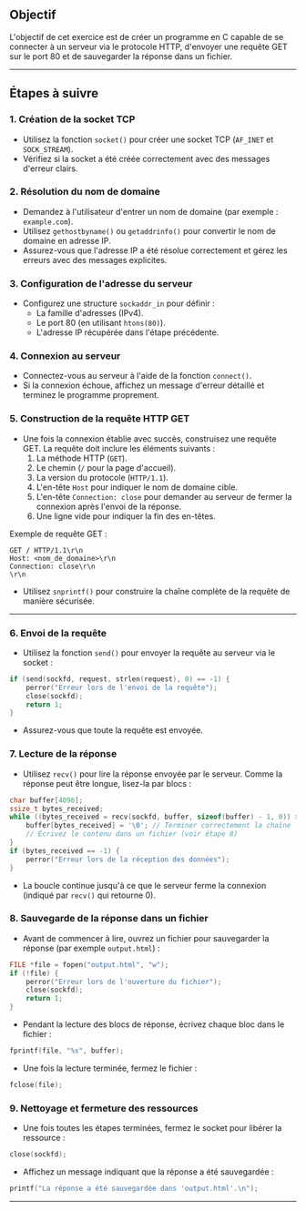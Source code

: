 
## Objectif
L'objectif de cet exercice est de créer un programme en C capable de se connecter à un serveur via le protocole HTTP, d'envoyer une requête GET sur le port 80 et de sauvegarder la réponse dans un fichier.

---

## Étapes à suivre

### 1. Création de la socket TCP
- Utilisez la fonction `socket()` pour créer une socket TCP (`AF_INET` et `SOCK_STREAM`).
- Vérifiez si la socket a été créée correctement avec des messages d'erreur clairs.

### 2. Résolution du nom de domaine
- Demandez à l'utilisateur d'entrer un nom de domaine (par exemple : `example.com`).
- Utilisez `gethostbyname()` ou `getaddrinfo()` pour convertir le nom de domaine en adresse IP.
- Assurez-vous que l'adresse IP a été résolue correctement et gérez les erreurs avec des messages explicites.

### 3. Configuration de l'adresse du serveur
- Configurez une structure `sockaddr_in` pour définir :
  - La famille d'adresses (IPv4).
  - Le port 80 (en utilisant `htons(80)`).
  - L'adresse IP récupérée dans l'étape précédente.

### 4. Connexion au serveur
- Connectez-vous au serveur à l'aide de la fonction `connect()`.
- Si la connexion échoue, affichez un message d'erreur détaillé et terminez le programme proprement.

### 5. Construction de la requête HTTP GET
- Une fois la connexion établie avec succès, construisez une requête GET. La requête doit inclure les éléments suivants :
  1. La méthode HTTP (`GET`).
  2. Le chemin (`/` pour la page d'accueil).
  3. La version du protocole (`HTTP/1.1`).
  4. L'en-tête `Host` pour indiquer le nom de domaine cible.
  5. L'en-tête `Connection: close` pour demander au serveur de fermer la connexion après l'envoi de la réponse.
  6. Une ligne vide pour indiquer la fin des en-têtes.

Exemple de requête GET :
```http
GET / HTTP/1.1\r\n
Host: <nom_de_domaine>\r\n
Connection: close\r\n
\r\n
```
- Utilisez `snprintf()` pour construire la chaîne complète de la requête de manière sécurisée.

---

### 6. Envoi de la requête
- Utilisez la fonction `send()` pour envoyer la requête au serveur via le socket :
```c
if (send(sockfd, request, strlen(request), 0) == -1) {
    perror("Erreur lors de l'envoi de la requête");
    close(sockfd);
    return 1;
}
```
- Assurez-vous que toute la requête est envoyée.

### 7. Lecture de la réponse
- Utilisez `recv()` pour lire la réponse envoyée par le serveur. Comme la réponse peut être longue, lisez-la par blocs :
```c
char buffer[4096];
ssize_t bytes_received;
while ((bytes_received = recv(sockfd, buffer, sizeof(buffer) - 1, 0)) > 0) {
    buffer[bytes_received] = '\0'; // Terminer correctement la chaîne
    // Écrivez le contenu dans un fichier (voir étape 8)
}
if (bytes_received == -1) {
    perror("Erreur lors de la réception des données");
}
```
- La boucle continue jusqu'à ce que le serveur ferme la connexion (indiqué par `recv()` qui retourne 0).

### 8. Sauvegarde de la réponse dans un fichier
- Avant de commencer à lire, ouvrez un fichier pour sauvegarder la réponse (par exemple `output.html`) :
```c
FILE *file = fopen("output.html", "w");
if (!file) {
    perror("Erreur lors de l'ouverture du fichier");
    close(sockfd);
    return 1;
}
```
- Pendant la lecture des blocs de réponse, écrivez chaque bloc dans le fichier :
```c
fprintf(file, "%s", buffer);
```
- Une fois la lecture terminée, fermez le fichier :
```c
fclose(file);
```

### 9. Nettoyage et fermeture des ressources
- Une fois toutes les étapes terminées, fermez le socket pour libérer la ressource :
```c
close(sockfd);
```
- Affichez un message indiquant que la réponse a été sauvegardée :
```c
printf("La réponse a été sauvegardée dans 'output.html'.\n");
```

---